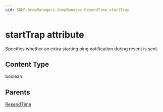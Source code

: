 ```yaml
---
uid: SNMP.SnmpManagers.SnmpManager.ResendTime-startTrap
---
```


# startTrap attribute

Specifies whether an extra starting ping notification during resent is sent.

## Content Type

boolean

## Parents

[ResendTime](xref:SNMP.SnmpManagers.SnmpManager.ResendTime)
